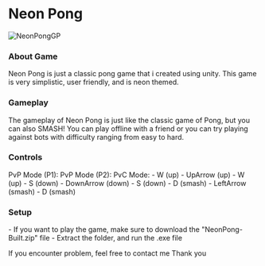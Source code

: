 <h1>Neon Pong</h1>

![NeonPongGP](https://github.com/MicksS1/Pong-GameProg/assets/158981991/2f047726-2a21-4a28-b1fb-c1cd2672442d)

<h3>About Game</h3>
Neon Pong is just a classic pong game that i created using unity. This game is very simplistic, user friendly, and is neon themed.

<h3>Gameplay</h3>
The gameplay of Neon Pong is just like the classic game of Pong, but you can also SMASH! You can play offline with a friend or you can try playing against bots with difficulty ranging from easy to hard.

<h3>Controls</h3>
PvP Mode (P1):         PvP Mode (P2):            PvC Mode:
- W (up)               - UpArrow (up)            - W (up)
- S (down)             - DownArrow (down)        - S (down)
- D (smash)            - LeftArrow (smash)       - D (smash)

<h3>Setup</h3>
- If you want to play the game, make sure to download the "NeonPong-Built.zip" file
- Extract the folder, and run the .exe file

If you encounter problem, feel free to contact me
Thank you
